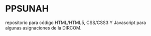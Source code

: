# PPSUNAH
 repositorio para código HTML/HTML5, CSS/CSS3 Y Javascript para algunas asignaciones de la DIRCOM.
